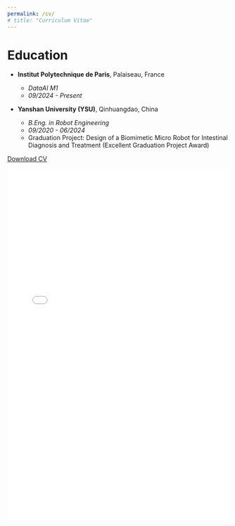 ```yaml
---
permalink: /cv/
# title: "Curriculum Vitae"
---
```


# Education

* **Institut Polytechnique de Paris**, Palaiseau, France
    * *DataAI M1*
    * *09/2024 - Present*

* **Yanshan University (YSU)**, Qinhuangdao, China
    * *B.Eng. in Robot Engineering*
    * *09/2020 - 06/2024*
    * Graduation Project: Design of a Biomimetic Micro Robot for Intestinal Diagnosis and Treatment (Excellent Graduation Project Award)

<p>
  <a href="/assets/pdf/YangtaoFANG_CV.pdf" class="btn btn--success" target="_blank" rel="noopener noreferrer">Download CV</a>
</p>

<div>
  <iframe src="/assets/pdf/YangtaoFANG_CV.pdf" width="100%" height="800px" style="border: none;">
    <p>Your browser does not support embedded PDF. Please download the CV.</p>
  </iframe>
</div>
